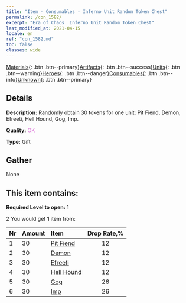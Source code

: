 ```yaml
---
title: "Item - Consumables - Inferno Unit Random Token Chest"
permalink: /con_1582/
excerpt: "Era of Chaos  Inferno Unit Random Token Chest"
last_modified_at: 2021-04-15
locale: en
ref: "con_1582.md"
toc: false
classes: wide
---
```

 [Materials](/Items/){: .btn .btn--primary}[Artifacts](/Items/Artifacts/){: .btn .btn--success}[Units](/Items/Units/){: .btn .btn--warning}[Heroes](/Items/Heroes/){: .btn .btn--danger}[Consumables](/Items/Consumables/){: .btn .btn--info}[Unknown](/Items/Unknown/){: .btn .btn--primary}

## Details
 **Description:** Randomly obtain 30 tokens for one unit: Pit Fiend, Demon, Efreeti, Hell Hound, Gog, Imp.

 **Quality:** <span style="color: #DA70D6">OK</span>

 **Type:** Gift

## Gather

  None

## This item contains:

 **Required Level to open:** 1

 2 You would get **1** item  from:

  | Nr | Amount |     Item    | Drop Rate,% |
  |:---|:-------|:------------|:---------:|
  | 1 | 30 | [Pit Fiend](/Items/unt_230/) | 12 | 
  | 2 | 30 | [Demon](/Items/unt_229/) | 12 | 
  | 3 | 30 | [Efreeti](/Items/unt_231/) | 12 | 
  | 4 | 30 | [Hell Hound](/Items/unt_228/) | 12 | 
  | 5 | 30 | [Gog](/Items/unt_227/) | 26 | 
  | 6 | 30 | [Imp](/Items/unt_226/) | 26 | 
